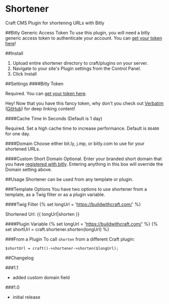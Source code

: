 # Shortener
Craft CMS Plugin for shortening URLs with Bitly

##Bitly Generic Access Token
To use this plugin, you will need a bitly generic access token to authenticate your account. You can [get your token here](https://bitly.com/a/oauth_apps)!

##Install
1. Upload entire shortener directory to craft/plugins on your server.
2. Navigate to your site's Plugin settings from the Control Panel.
3. Click Install
 
##Settings
####Bitly Token

Required. You can [get your token here](https://bitly.com/a/oauth_apps).

Hey! Now that you have this fancy token, why don't you check out [Verbatim](http://verbat.im/) ([GitHub](https://github.com/nclud/verbatim-craft)) for deep linking content! 

####Cache Time In Seconds (Default is 1 day)

Required. Set a high cache time to increase performance. Default is `86400` for one day.

####Domain
Choose either bit.ly, j.mp, or bitly.com to use for your shortened URLs.

####Custom Short Domain
Optional. Enter your branded short domain that you have [registered with bitly](https://bitly.com/a/custom_domain_settings). Entering anything in this box will override the Domain setting above.

##Usage
Shortener can be used from any template or plugin. 

###Template Options
You have two options to use shortener from a template, as a Twig filter or as a plugin variable.

####Twig Filter
	{% set longUrl = 'https://buildwithcraft.com/' %}
	<p>Shortened Url: {{ longUrl|shorten }}</p>

####Plugin Variable
	{% set longUrl = 'https://buildwithcraft.com/' %}
	{% set shortUrl = craft.shortener.shorten(longUrl) %}
	
###From a Plugin
To call `shorten` from a different Craft plugin:

    $shortUrl = craft()->shortener->shorten($longUrl);


##Changelog

###1.1
* added custom domain field

###1.0
* initial release

